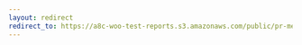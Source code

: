 ```yaml
---
layout: redirect
redirect_to: https://a8c-woo-test-reports.s3.amazonaws.com/public/pr-merge/42929/e2e/index.html
---
```

